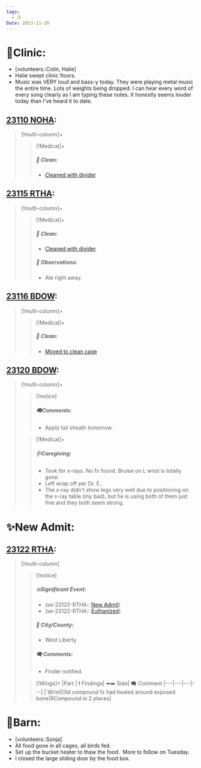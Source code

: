 ```yaml
---
tags:
  - 🗒️
Date: 2023-11-20
---
```


# 🏥Clinic:
- [volunteers::Colin, Halie]
- Halie swept clinic floors.
- Music was VERY loud and bass-y today. They were playing metal music the entire time. Lots of weights being dropped. I can hear every word of every song clearly as I am typing these notes. It honestly seems louder today than I’ve heard it to date.

## [23110 NOHA](../RARE%20Birds/23110%20NOHA.md):
> [!multi-column]+
>
>> [!Medical]+
>>##### 🫧 Clean:
>> - [Cleaned with divider](../Admin/Codes/Cleaned%20with%20divider.md)
>>

## [23115 RTHA](../RARE%20Birds/23115%20RTHA.md):
> [!multi-column]+
>
>> [!Medical]+
>>##### 🫧 Clean:
>> - [Cleaned with divider](../Admin/Codes/Cleaned%20with%20divider.md)
>>
>> ##### 🔭 Observations:
>> - Ate right away.

## [23116 BDOW](../RARE%20Birds/23116%20BDOW.md):
> [!multi-column]+
>
>> [!Medical]+
>>##### 🫧 Clean:
>> - [Moved to clean cage](../Admin/Codes/Moved%20to%20clean%20cage.md)
>>

## [23120 BDOW](../RARE%20Birds/23120%20BDOW.md):
> [!multi-column]+
>
>> [!notice]
>> ##### 🗨️Comments:
>> - Apply tail sheath tomorrow.
>
>> [!Medical]+
>> ##### 🩺Caregiving:
>> - Took for x-rays. No fx found. Bruise on L wrist is totally gone.
>> - Left wrap off per Dr. E.
>> - The x-ray didn't show legs very well due to positioning on the x-ray table (my bad), but he is using both of them just fine and they both seem strong.
>>

# ✨New Admit:

## [23122 RTHA](../RARE%20Birds/23122%20RTHA.md):
> [!multi-column]
>
>> [!notice]
>> ##### 💥Significant Event:
>> - (se-23122-RTHA:: [New Admit](../Admin/Codes/New%20Admit.md))
>> - (se-23122-RTHA:: [Euthanized](../Admin/Codes/Euthanized.md))
>>
>> ##### 🌆 City/County:
>> - West Liberty
>>
>>##### 🗨️ Comments:
>>- Finder notified.
>
>> [!Wings]+
>> |Part | ❗ Findings| ⬅️➡️ Side| 🗨️ Comment
>> |---|---|---|---|
>>| Wrist|Old compound fx had healed around exposed bone|RCompound in 2 places|

# 🏡Barn:
- [volunteers::Sonja]
- All food gone in all cages, all birds fed.
- Set up the bucket heater to thaw the food.  More to follow on Tuesday.
- I closed the large sliding door by the food box.

